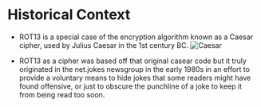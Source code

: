 # Historical Context
- ROT13 is a special case of the encryption algorithm known as a Caesar cipher, used by Julius Caesar in the 1st century BC.
![Caesar](https://user-images.githubusercontent.com/79860361/144267071-3f1bfc7b-c3de-4df3-909e-0aade480f0af.jpg)


- ROT13 as a cipher was based off that original casear code but it truly originated in the net.jokes newsgroup in the early 1980s
in an effort to provide a voluntary means to hide jokes that some readers might have found offensive, or just to obscure the punchline of a joke to keep it from being read too soon.
